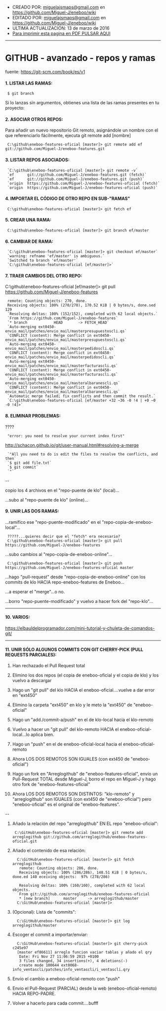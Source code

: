 * CREADO POR: miguelajsmaps@gmail.com en https://github.com/Miguel-J/eneboo/wiki
* EDITADO POR: miguelajsmaps@gmail.com en https://github.com/Miguel-J/eneboo/wiki
* ULTIMA ACTUALIZACIÓN: 13 de marzo de 2016
* [Para imprimir esta pagina en PDF PULSAR AQUI](https://gitprint.com/Miguel-J/eneboo/wiki/GITHUB---avanzado---repos-y-ramas)

----

# GITHUB - avanzado - repos y ramas

fuente: https://git-scm.com/book/es/v1

#### 1. LISTAR LAS RAMAS:

     $ git branch

Si lo lanzas sin argumentos, obtienes una lista de las ramas presentes en tu proyecto:

#### 2. ASOCIAR OTROS REPOS:

Para añadir un nuevo repositorio Git remoto, asignándole un nombre con el que referenciarlo fácilmente, ejecuta git remote add [nombre] 

     C:\github\eneboo-features-oficial [master]> git remote add ef git://github.com/Miguel-J/eneboo-features.git

#### 3. LISTAR REPOS ASOCIADOS:

     `C:\github\eneboo-features-oficial [master]> git remote -v`
     `ef      git://github.com/Miguel-J/eneboo-features.git (fetch)`
     `ef      git://github.com/Miguel-J/eneboo-features.git (push)`
     `origin  https://github.com/Miguel-J/eneboo-features-oficial (fetch)`
     `origin  https://github.com/Miguel-J/eneboo-features-oficial (push)` 

#### 4. IMPORTAR EL CÓDIGO DE OTRO REPO EN SUB-"RAMAS"

     C:\github\eneboo-features-oficial [master]> git fetch ef

#### 5. CREAR UNA RAMA:

     C:\github\eneboo-features-oficial [master]> git branch ef/master

#### 6. CAMBIAR DE RAMA:

     `C:\github\eneboo-features-oficial [master]> git checkout ef/master`
     `warning: refname 'ef/master' is ambiguous.`
     `Switched to branch 'ef/master'`
     `C:\github\eneboo-features-oficial [ef/master]>`

#### 7. TRAER CAMBIOS DEL OTRO REPO:

C:\github\eneboo-features-oficial [ef/master]> git pull https://github.com/Miguel-J/eneboo-features

     remote: Counting objects: 270, done.
     Receiving objects: 100% (270/270), 170.52 KiB | 0 bytes/s, done.sed 129
     `Resolving deltas: 100% (152/152), completed with 62 local objects.`
     `From https://github.com/Miguel-J/eneboo-features`
     `* branch            HEAD       -> FETCH_HEAD`
     `Auto-merging ext0450-envio_mail/patches/envio_mail/masterpresupuestoscli.qs`
     `CONFLICT (content): Merge conflict in ext0450-envio_mail/patches/envio_mail/masterpresupuestoscli.qs`
     `Auto-merging ext0450-envio_mail/patches/envio_mail/masterpedidoscli.qs`
     `CONFLICT (content): Merge conflict in ext0450-envio_mail/patches/envio_mail/masterpedidoscli.qs`
     `Auto-merging ext0450-envio_mail/patches/envio_mail/masterfacturascli.qs`
     `CONFLICT (content): Merge conflict in ext0450-envio_mail/patches/envio_mail/masterfacturascli.qs`
     `Auto-merging ext0450-envio_mail/patches/envio_mail/masteralbaranescli.qs`
     `CONFLICT (content): Merge conflict in ext0450-envio_mail/patches/envio_mail/masteralbaranescli.qs`
     `Automatic merge failed; fix conflicts and then commit the result.`
     `C:\github\eneboo-features-oficial [ef/master +32 ~36 -0 !4 | +0 ~0 -0 !4]>`

#### 8. ELIMINAR PROBLEMAS:

????

     "error: you need to resolve your current index first"

http://schacon.github.io/git/user-manual.html#resolving-a-merge

     `"All you need to do is edit the files to resolve the conflicts, and then`
     `$ git add file.txt`
     `$ git commit`
     `"`
--

copio los 4 archivos en el "repo-puente de klo" (local)...

...subo al "repo-puente de klo" (online)...


#### 9. UNIR LAS DOS RAMAS:

...ramifico ese "repo-puente-modificado" en el "repo-copia-de-eneboo-local"...

     ?????...quieres decir que el "fetch" era necesario?
     C:\github\eneboo-features-oficial [master]> git pull https://github.com/Miguel-J/eneboo-features

...subo cambios al "repo-copia-de-eneboo-online"...

     C:\github\eneboo-features-oficial [master]> git push https://github.com/Miguel-J/eneboo-features-oficial master

...hago "pull-request" desde "repo-copia-de-eneboo-online" con los commits de klo HACIA repo-eneboo-features de Eneboo...

...a esperar el "merge"...o no.

...borro "repo-puente-modificado" y vuelvo a hacer fork del "repo-klo"...

---

#### 10. VARIOS:

https://elbauldelprogramador.com/mini-tutorial-y-chuleta-de-comandos-git/

---

#### 11. UNIR SÓLO ALGUNOS COMMITS CON GIT CHERRY-PICK (PULL REQUESTS PARCIALES):

1. Han rechazado el Pull Request total

1. Elimino los dos repos (el copia de eneboo-oficial y el copia de klo) y los vuelvo a descargar

1. Hago un "git pull" del klo HACIA el eneboo-oficial....vuelve a dar error en "ext450"

1. Elimino la carpeta "ext450" en klo y le meto la "ext450" de "eneboo-oficial"

1. Hago un "add./commit-a/push" en el de klo-local hacia el klo-remoto

1. Vuelvo a hacer un "git pull" del klo-remoto HACIA el eneboo-oficial-local...lo aplica bien.

1. Hago un "push" en el de eneboo-oficial-local hacia el eneboo-oficial-remoto

1. Ahora LOS DOS REMOTOS SON IGUALES (con ext450 de "eneboo-oficial")

1. Hago un fork  en "Arreglogithub" de "eneboo-features-oficial", envío un Pull-Request TOTAL desde Miguel-J, borro el repo en Miguel-J y hago otro fork de "eneboo-features-oficial"

1. Ahora LOS DOS REMOTOS SON DISTINTOS: "klo-remoto" y "arreglogithub" son IGUALES (con ext450 de "eneboo-oficial") pero "eneboo-oficial" es el original de "eneboo-features".

--

1. Añado la relación del repo "arreglogithub" EN EL repo "eneboo-oficial":

        C:\GitHub\eneboo-features-oficial [master]> git remote add arreglogithub git://github.com/arreglogithub/eneboo-features-oficial.git

1. Añado el contenido de esa relación:

         C:\GitHub\eneboo-features-oficial [master]> git fetch arreglogithub
          remote: Counting objects: 286, done.
          Receiving objects: 100% (286/286), 148.51 KiB | 0 bytes/s, done.ed 140 eceiving objects:  97% (278/286)

          Resolving deltas: 100% (160/160), completed with 62 local objects.
          From git://github.com/arreglogithub/eneboo-features-oficial
          * [new branch]      master     -> arreglogithub/master
         C:\GitHub\eneboo-features-oficial [master]>

1. (Opcional): Lista de "commits":

         C:\GitHub\eneboo-features-oficial [master]> git log arreglogithub/master

1. Escoger el commit a importar/enviar:

         C:\GitHub\eneboo-features-oficial [master]> git cherry-pick c245e97
         [master ef86611] arreglo funcion vaciar tablas y añado el qry
          Date: Fri Nov 27 11:06:59 2015 +0100
          3 files changed, 34 insertions(+), 4 deletions(-)
          create mode 100644 ext0068-info_ventascli/patches/info_ventascli/i_ventascli.qry

1. Envio el cambio a eneboo-oficial-remoto con "push"

1. Envio el Pull-Request (PARCIAL) desde la web (eneboo-oficial-remoto) HACIA REPO-PADRE.

1. Volver a hacerlo para cada commit....bufff
